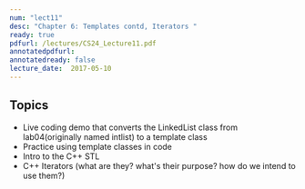 ```yaml
---
num: "lect11"
desc: "Chapter 6: Templates contd, Iterators "
ready: true
pdfurl: /lectures/CS24_Lecture11.pdf
annotatedpdfurl: 
annotatedready: false
lecture_date:  2017-05-10
---
```


## Topics

* Live coding demo that converts the LinkedList class from lab04(originally named intlist) to a template class
* Practice using template classes in code
* Intro to the C++ STL
* C++ Iterators (what are they? what's their purpose? how do we intend to use them?)
